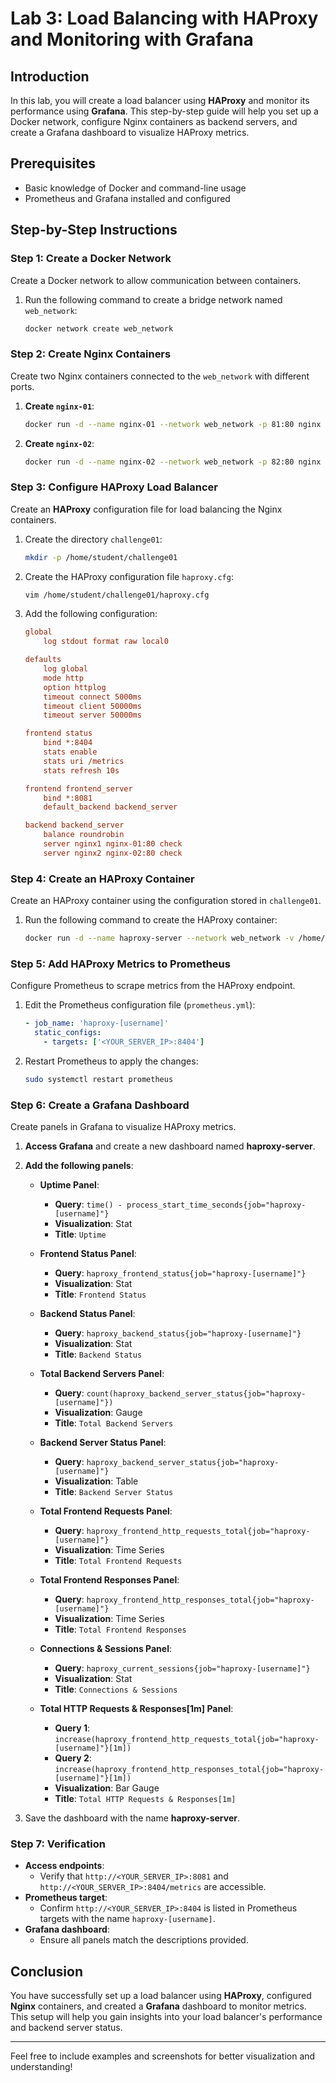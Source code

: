 # Lab 3: Load Balancing with HAProxy and Monitoring with Grafana

## Introduction

In this lab, you will create a load balancer using **HAProxy** and monitor its performance using **Grafana**. This step-by-step guide will help you set up a Docker network, configure Nginx containers as backend servers, and create a Grafana dashboard to visualize HAProxy metrics.

## Prerequisites

- Basic knowledge of Docker and command-line usage
- Prometheus and Grafana installed and configured

## Step-by-Step Instructions

### Step 1: Create a Docker Network

Create a Docker network to allow communication between containers.

1. Run the following command to create a bridge network named `web_network`:

    ```bash
    docker network create web_network
    ```

### Step 2: Create Nginx Containers

Create two Nginx containers connected to the `web_network` with different ports.

1. **Create `nginx-01`**:

    ```bash
    docker run -d --name nginx-01 --network web_network -p 81:80 nginx
    ```

2. **Create `nginx-02`**:

    ```bash
    docker run -d --name nginx-02 --network web_network -p 82:80 nginx
    ```

### Step 3: Configure HAProxy Load Balancer

Create an **HAProxy** configuration file for load balancing the Nginx containers.

1. Create the directory `challenge01`:

    ```bash
    mkdir -p /home/student/challenge01
    ```

2. Create the HAProxy configuration file `haproxy.cfg`:

    ```bash
    vim /home/student/challenge01/haproxy.cfg
    ```

3. Add the following configuration:

    ```cfg
    global
        log stdout format raw local0

    defaults
        log global
        mode http
        option httplog
        timeout connect 5000ms
        timeout client 50000ms
        timeout server 50000ms

    frontend status
        bind *:8404
        stats enable
        stats uri /metrics
        stats refresh 10s

    frontend frontend_server
        bind *:8081
        default_backend backend_server

    backend backend_server
        balance roundrobin
        server nginx1 nginx-01:80 check
        server nginx2 nginx-02:80 check
    ```

### Step 4: Create an HAProxy Container

Create an HAProxy container using the configuration stored in `challenge01`.

1. Run the following command to create the HAProxy container:

    ```bash
    docker run -d --name haproxy-server --network web_network -v /home/student/challenge01/haproxy.cfg:/usr/local/etc/haproxy/haproxy.cfg:ro -p 8081:8081 -p 8404:8404 haproxy:latest
    ```

### Step 5: Add HAProxy Metrics to Prometheus

Configure Prometheus to scrape metrics from the HAProxy endpoint.

1. Edit the Prometheus configuration file (`prometheus.yml`):

    ```yaml
    - job_name: 'haproxy-[username]'
      static_configs:
        - targets: ['<YOUR_SERVER_IP>:8404']
    ```

2. Restart Prometheus to apply the changes:

    ```bash
    sudo systemctl restart prometheus
    ```

### Step 6: Create a Grafana Dashboard

Create panels in Grafana to visualize HAProxy metrics.

1. **Access Grafana** and create a new dashboard named **haproxy-server**.
2. **Add the following panels**:

    - **Uptime Panel**:
        - **Query**: `time() - process_start_time_seconds{job="haproxy-[username]"}`
        - **Visualization**: Stat
        - **Title**: `Uptime`

    - **Frontend Status Panel**:
        - **Query**: `haproxy_frontend_status{job="haproxy-[username]"}`
        - **Visualization**: Stat
        - **Title**: `Frontend Status`

    - **Backend Status Panel**:
        - **Query**: `haproxy_backend_status{job="haproxy-[username]"}`
        - **Visualization**: Stat
        - **Title**: `Backend Status`

    - **Total Backend Servers Panel**:
        - **Query**: `count(haproxy_backend_server_status{job="haproxy-[username]"})`
        - **Visualization**: Gauge
        - **Title**: `Total Backend Servers`

    - **Backend Server Status Panel**:
        - **Query**: `haproxy_backend_server_status{job="haproxy-[username]"}`
        - **Visualization**: Table
        - **Title**: `Backend Server Status`

    - **Total Frontend Requests Panel**:
        - **Query**: `haproxy_frontend_http_requests_total{job="haproxy-[username]"}`
        - **Visualization**: Time Series
        - **Title**: `Total Frontend Requests`

    - **Total Frontend Responses Panel**:
        - **Query**: `haproxy_frontend_http_responses_total{job="haproxy-[username]"}`
        - **Visualization**: Time Series
        - **Title**: `Total Frontend Responses`

    - **Connections & Sessions Panel**:
        - **Query**: `haproxy_current_sessions{job="haproxy-[username]"}`
        - **Visualization**: Stat
        - **Title**: `Connections & Sessions`

    - **Total HTTP Requests & Responses[1m] Panel**:
        - **Query 1**: `increase(haproxy_frontend_http_requests_total{job="haproxy-[username]"}[1m])`
        - **Query 2**: `increase(haproxy_frontend_http_responses_total{job="haproxy-[username]"}[1m])`
        - **Visualization**: Bar Gauge
        - **Title**: `Total HTTP Requests & Responses[1m]`

3. Save the dashboard with the name **haproxy-server**.

### Step 7: Verification

- **Access endpoints**:
  - Verify that `http://<YOUR_SERVER_IP>:8081` and `http://<YOUR_SERVER_IP>:8404/metrics` are accessible.
- **Prometheus target**:
  - Confirm `http://<YOUR_SERVER_IP>:8404` is listed in Prometheus targets with the name `haproxy-[username]`.
- **Grafana dashboard**:
  - Ensure all panels match the descriptions provided.

## Conclusion

You have successfully set up a load balancer using **HAProxy**, configured **Nginx** containers, and created a **Grafana** dashboard to monitor metrics. This setup will help you gain insights into your load balancer's performance and backend server status.

---

Feel free to include examples and screenshots for better visualization and understanding!
